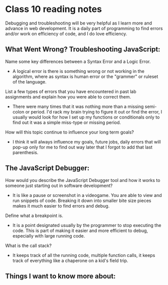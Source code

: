 # Class 10 reading notes

Debugging and troubleshooting will be very helpful as I learn more and advance in web development. It is a daily part of programming to find errors and/or work on efficiency of code, and I do love efficiency.
## What Went Wrong? Troubleshooting JavaScript:

Name some key differences between a Syntax Error and a Logic Error.

* A logical error is there is something wrong or not working in the algorithm, where as syntax is human error or the "grammer" or ruleset of the language.

List a few types of errors that you have encountered in past lab assignments and explain how you were able to correct them.

* There were many times that it was nothing more than a missing semi-colon or period. I'd rack my brain trying to figure it out or find the error, I usually would look for how I set up my functions or conditionals only to find out it was a simple miss-type or missing period.


How will this topic continue to influence your long term goals?

* I think it will always influence my goals, future jobs, daily errors that will pop-up only for me to find out way later that I forgot to add that last parenthesis.

## The JavaScript Debugger:

How would you describe the JavaScript Debugger tool and how it works to someone just starting out in software development?

* It is like a pause or screenshot in a videogame. You are able to view and run snippets of code. Breaking it down into smaller bite size pieces makes it much easier to find errors and debug.

Define what a breakpoint is.

* It is a point designated usually by the programmer to stop executing the code. This is part of making it easier and more efficient to debug, especially with large running code.

What is the call stack?

* It keeps track of all the running code, multiple function calls, it keeps track of everything like a chaperone on a kid's field trip.

## Things I want to know more about:
